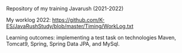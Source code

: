 Repository of my training Javarush (2021-2022)

My worklog 2022: https://github.com/K-ES/JavaRushStudy/blob/master/Timing/WorkLog.txt

Learning outcomes: implementing a test task on technologies Maven, Tomcat9, Spring, Spring Data JPA, and MySql.
